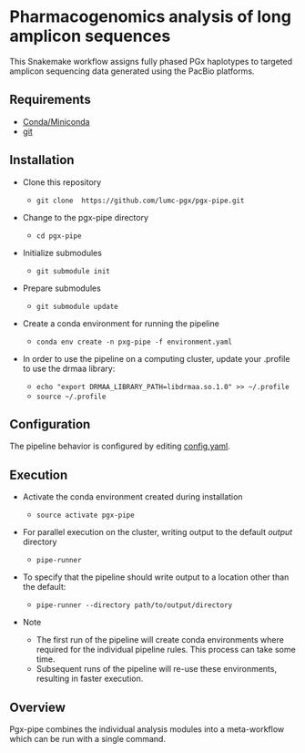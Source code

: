 # Pharmacogenomics analysis of long amplicon sequences
This Snakemake workflow assigns fully phased PGx haplotypes to targeted amplicon sequencing data generated using the PacBio platforms.


## Requirements
- [Conda/Miniconda](https://conda.io/miniconda.html)
- [git](https://git-scm.com/)


## Installation
- Clone this repository
  - `git clone  https://github.com/lumc-pgx/pgx-pipe.git`

- Change to the pgx-pipe directory
  - `cd pgx-pipe`

- Initialize submodules
  - `git submodule init`

- Prepare submodules
  - `git submodule update`

- Create a conda environment for running the pipeline
  - `conda env create -n pxg-pipe -f environment.yaml`

- In order to use the pipeline on a computing cluster, update your .profile to use the drmaa library:
  - `echo "export DRMAA_LIBRARY_PATH=libdrmaa.so.1.0" >> ~/.profile`
  - `source ~/.profile`


## Configuration
The pipeline behavior is configured by editing [config.yaml](config.yaml).  


## Execution
- Activate the conda environment created during installation
  - `source activate pgx-pipe`

- For parallel execution on the cluster, writing output to the default *output* directory
  - `pipe-runner`

- To specify that the pipeline should write output to a location other than the default:
  - `pipe-runner --directory path/to/output/directory`

- Note
  - The first run of the pipeline will create conda environments where required for the individual
    pipeline rules. This process can take some time.
  - Subsequent runs of the pipeline will re-use these environments, resulting in faster execution.


## Overview
Pgx-pipe combines the individual analysis modules into a meta-workflow which can be run with a single command.

          
